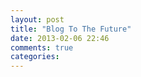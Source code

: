 ```yaml
---
layout: post
title: "Blog To The Future"
date: 2013-02-06 22:46
comments: true
categories: 
---
```

